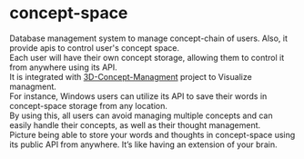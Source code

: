 # concept-space
Database management system to manage concept-chain of users. Also, it provide apis to control user's concept space.
<br/>Each user will have their own concept storage, allowing them to control it from anywhere using its API.
<br/>It is integrated with [3D-Concept-Managment](https://github.com/concept-chain/3d-concept-management) project to Visualize managment.
<br/>For instance, Windows users can utilize its API to save their words in concept-space storage from any location.
<br/>By using this, all users can avoid managing multiple concepts and can easily handle their concepts, as well as their thought management.
<br/>Picture being able to store your words and thoughts in concept-space using its public API from anywhere. It’s like having an extension of your brain.
<br/>
